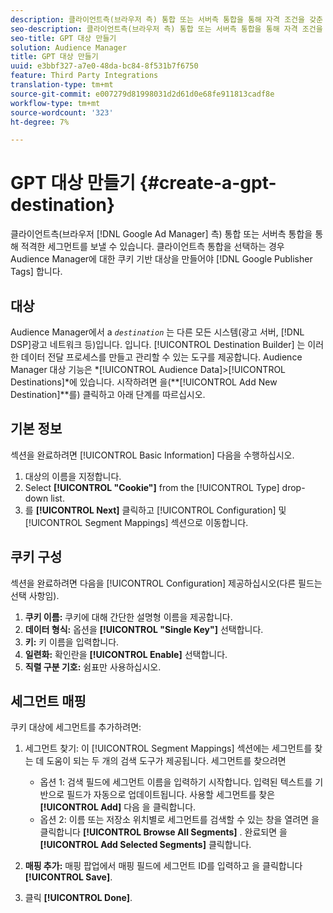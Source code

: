 ```yaml
---
description: 클라이언트측(브라우저 측) 통합 또는 서버측 통합을 통해 자격 조건을 갖춘 세그먼트를 Google Ad Manager로 보낼 수 있습니다. 클라이언트측 통합을 선택하는 경우 Audience Manager에서 Google 게시자 태그의 쿠키 기반 대상을 만들어야 합니다.
seo-description: 클라이언트측(브라우저 측) 통합 또는 서버측 통합을 통해 자격 조건을 갖춘 세그먼트를 Google Ad Manager로 보낼 수 있습니다. 클라이언트측 통합을 선택하는 경우 Audience Manager에서 Google 게시자 태그의 쿠키 기반 대상을 만들어야 합니다.
seo-title: GPT 대상 만들기
solution: Audience Manager
title: GPT 대상 만들기
uuid: e3bbf327-a7e0-48da-bc84-8f531b7f6750
feature: Third Party Integrations
translation-type: tm+mt
source-git-commit: e007279d81998031d2d61d0e68fe911813cadf8e
workflow-type: tm+mt
source-wordcount: '323'
ht-degree: 7%

---
```



# GPT 대상 만들기 {#create-a-gpt-destination}

클라이언트측(브라우저 [!DNL Google Ad Manager] 측) 통합 또는 서버측 통합을 통해 적격한 세그먼트를 보낼 수 있습니다. 클라이언트측 통합을 선택하는 경우 Audience Manager에 대한 쿠키 기반 대상을 만들어야 [!DNL Google Publisher Tags] 합니다.

## 대상

Audience Manager에서 a *`destination`* 는 다른 모든 시스템(광고 서버, [!DNL DSP]광고 네트워크 등)입니다. 입니다. [!UICONTROL Destination Builder] 는 이러한 데이터 전달 프로세스를 만들고 관리할 수 있는 도구를 제공합니다. Audience Manager 대상 기능은 *[!UICONTROL Audience Data]>[!UICONTROL Destinations]*에 있습니다. 시작하려면 을(**[!UICONTROL Add New Destination]**를) 클릭하고 아래 단계를 따르십시오.

## 기본 정보

섹션을 완료하려면 [!UICONTROL Basic Information] 다음을 수행하십시오.

1. 대상의 이름을 지정합니다.
1. Select **[!UICONTROL "Cookie"]** from the [!UICONTROL Type] drop-down list.
1. 를 **[!UICONTROL Next]** 클릭하고 [!UICONTROL Configuration] 및 [!UICONTROL Segment Mappings] 섹션으로 이동합니다.

## 쿠키 구성

섹션을 완료하려면 다음을 [!UICONTROL Configuration] 제공하십시오(다른 필드는 선택 사항임).

1. **쿠키 이름:** 쿠키에 대해 간단한 설명형 이름을 제공합니다.
1. **데이터 형식:** 옵션을 **[!UICONTROL "Single Key"]** 선택합니다.
1. **키:** 키 이름을 입력합니다.
1. **일련화:** 확인란을 **[!UICONTROL Enable]** 선택합니다.
1. **직렬 구분 기호:** 쉼표만 사용하십시오.

## 세그먼트 매핑

쿠키 대상에 세그먼트를 추가하려면:

1. 세그먼트 찾기: 이 [!UICONTROL Segment Mappings] 섹션에는 세그먼트를 찾는 데 도움이 되는 두 개의 검색 도구가 제공됩니다. 세그먼트를 찾으려면

   * 옵션 1: 검색 필드에 세그먼트 이름을 입력하기 시작합니다. 입력된 텍스트를 기반으로 필드가 자동으로 업데이트됩니다. 사용할 세그먼트를 찾은 **[!UICONTROL Add]** 다음 을 클릭합니다.
   * 옵션 2: 이름 또는 저장소 위치별로 세그먼트를 검색할 수 있는 창을 열려면 을 클릭합니다 **[!UICONTROL Browse All Segments]** . 완료되면 을 **[!UICONTROL Add Selected Segments]** 클릭합니다.

1. **매핑 추가:** 매핑 팝업에서 매핑 필드에 세그먼트 ID를 입력하고 을 클릭합니다 **[!UICONTROL Save]**.

1. 클릭 **[!UICONTROL Done]**.